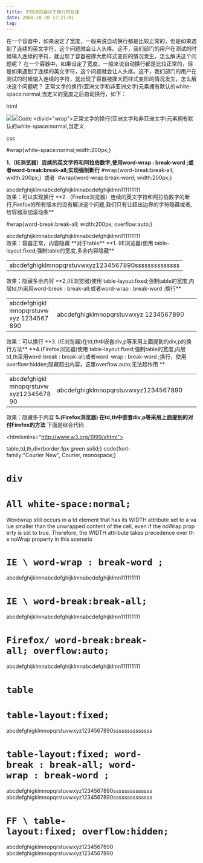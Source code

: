 ```yaml
---
title: 不同浏览器对于换行的处理
date: 2008-10-20 13:21:01
tag: 
---
```


在一个容器中，如果设定了宽度，一般来说自动换行都是比较正常的，但是如果遇到了连续的英文字符，这个问题就会让人头疼。这不，我们部门的用户在测试的时候输入连续的字符，就出现了容器被撑大而样式变形的情况发生，怎么解决这个问题呢？
在一个容器中，如果设定了宽度，一般来说自动换行都是比较正常的，但是如果遇到了连续的英文字符，这个问题就会让人头疼。这不，我们部门的用户在测试的时候输入连续的字符，就出现了容器被撑大而样式变形的情况发生，怎么解决这个问题呢？
正常文字的换行(亚洲文字和非亚洲文字)元素拥有默认的white-space:normal,当定义的宽度之后自动换行，如下：

html

![](./2008-10-20-1315018/ContractedBlock.gif)![](./2008-10-20-1315018/ExpandedBlockStart.gif)Code
<divid="wrap">正常文字的换行(亚洲文字和非亚洲文字)元素拥有默认的white-space:normal,当定义</div>

css

#wrap{white-space:normal;width:200px;}


**1.（IE浏览器）连续的英文字符和阿拉伯数字,使用word-wrap : break-word ;或者word-break:break-all;实现强制断行**
#wrap{word-break:break-all; width:200px;}  或者  #wrap{word-wrap:break-word; width:200px;}

<div id="wrap">abcdefghijklmnabcdefghijklmnabcdefghijklmn111111111</div> 效果：可以实现换行
**2.（Firefox浏览器）连续的英文字符和阿拉伯数字的断行,Firefox的所有版本的没有解决这个问题,我们只有让超出边界的字符隐藏或者,给容器添加滚动条**

#wrap{word-break:break-all; width:200px; overflow:auto;}

<div id="wrap">abcdefghijklmnabcdefghijklmnabcdefghijklmn111111111</div>
效果：容器正常，内容隐藏
**对于table**
**1. (IE浏览器)使用 table-layout:fixed;强制table的宽度,多余内容隐藏**
<table style="table-layout:fixed" width="200">
<tr>
<td>abcdefghigklmnopqrstuvwxyz1234567890ssssssssssssss
</td>
</tr>
</table>
效果：隐藏多余内容
**2.(IE浏览器)使用 table-layout:fixed;强制table的宽度,内层td,th采用word-break : break-all;或者word-wrap : break-word ;换行**
<table width="200" style="table-layout:fixed;">
<tr>
<td width="25%" style="word-break : break-all; ">abcdefghigklmnopqrstuvwxyz 1234567890
</td>
<td style="word-wrap : break-word ;">abcdefghigklmnopqrstuvwxyz 1234567890
</td>
</tr>
</table>
效果：可以换行
**3. (IE浏览器)在td,th中嵌套div,p等采用上面提到的div,p的换行方法**
**4.(Firefox浏览器)使用 table-layout:fixed;强制table的宽度,内层td,th采用word-break : break-all;或者word-wrap : break-word ;换行，使用overflow:hidden;隐藏超出内容，这里overflow:auto;无法起作用
**
<table style="table-layout:fixed" width="200">
<tr>
<td width="25%"  style="word-break : break-all; overflow:hidden; ">abcdefghigklmnopqrstuvwxyz1234567890</td>
<td width="75%" style="word-wrap : break-word; overflow:hidden; ">abcdefghigklmnopqrstuvwxyz1234567890</td>
</tr>
</table>

效果：隐藏多于内容
**5.(Firefox浏览器) 在td,th中嵌套div,p等采用上面提到的对付Firefox的方法**
下面是综合代码
<!DOCTYPE html PUBLIC "-//W3C//DTD XHTML 1.0 Transitional//EN" "http://www.w3.org/TR/xhtml1/DTD/xhtml1-transitional.dtd">
<htmlxmlns="http://www.w3.org/1999/xhtml">
<head>
<metahttp-equiv="Content-Type"content="text/html; charset=gb2312"/>
<title>字符换行</title>
<styletype="text/css">
table,td,th,div{border:1px green solid;}
code{font-family:"Courier New", Courier, monospace;}
</style>
</head>
<body>
<h1><code>div</code></h1>
<h1><code>All white-space:normal;</code></h1>
<divstyle="white-space:normal; width:200px;">Wordwrap still occurs in a td element that has its WIDTH attribute set to a value smaller than the unwrapped content of the cell, even if the noWrap property is set to true. Therefore, the WIDTH attribute takes precedence over the noWrap property in this scenario</div>

<h1><code>IE \ word-wrap : break-word ;</code></h1>
<divstyle="word-wrap : break-word ; width:200px;">abcdefghijklmnabcdefghijklmnabcdefghijklmn111111111</div>
<h1><code>IE \ word-break:break-all;</code></h1>
<divstyle="word-break:break-all;width:200px;">abcdefghijklmnabcdefghijklmnabcdefghijklmn111111111</div>

<h1><code>Firefox/ word-break:break-all; overflow:auto;</code></h1>
<divstyle="word-break:break-all; width:200px; overflow:auto;">abcdefghijklmnabcdefghijklmnabcdefghijklmn111111111</div>
<h1><code>table</code></h1>
<h1><code>table-layout:fixed;</code></h1>
<tablestyle="table-layout:fixed"width="200">
<tr>
<td>abcdefghigklmnopqrstuvwxyz1234567890ssssssssssssss</td>
</tr>
</table>
<h1><code>table-layout:fixed; word-break : break-all; word-wrap : break-word ;</code></h1>
<tablewidth="200"style="table-layout:fixed;">
<tr>
<tdwidth="25%"style="word-break : break-all; ">abcdefghigklmnopqrstuvwxyz1234567890ssssssssssssss</td>
<tdstyle="word-wrap : break-word ;">abcdefghigklmnopqrstuvwxyz1234567890ssssssssssssss</td>
</tr>
</table>
<h1><code>FF \ table-layout:fixed; overflow:hidden;</code></h1>
<tablestyle="table-layout:fixed"width="200">
<tr>
<tdwidth="25%"style="word-break : break-all; overflow:hidden; ">abcdefghigklmnopqrstuvwxyz1234567890</td>
<tdwidth="75%"style="word-wrap : break-word; overflow:hidden; ">abcdefghigklmnopqrstuvwxyz1234567890</td>
</tr>
</table>
</body>
</html>

















